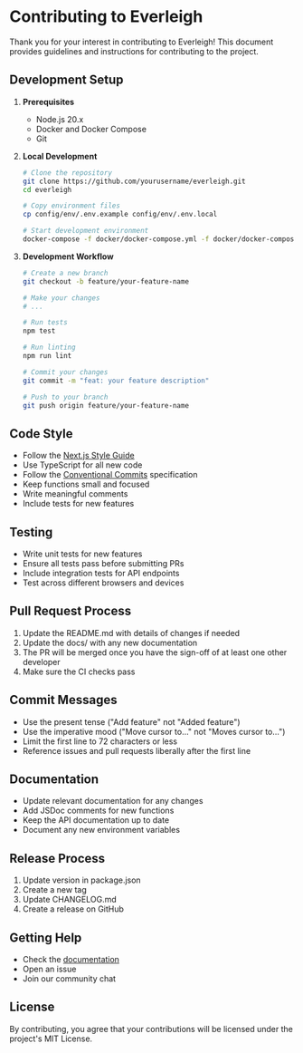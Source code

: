# Contributing to Everleigh

Thank you for your interest in contributing to Everleigh! This document provides guidelines and instructions for contributing to the project.

## Development Setup

1. **Prerequisites**
   - Node.js 20.x
   - Docker and Docker Compose
   - Git

2. **Local Development**
   ```bash
   # Clone the repository
   git clone https://github.com/yourusername/everleigh.git
   cd everleigh

   # Copy environment files
   cp config/env/.env.example config/env/.env.local

   # Start development environment
   docker-compose -f docker/docker-compose.yml -f docker/docker-compose.override.yml up -d
   ```

3. **Development Workflow**
   ```bash
   # Create a new branch
   git checkout -b feature/your-feature-name

   # Make your changes
   # ...

   # Run tests
   npm test

   # Run linting
   npm run lint

   # Commit your changes
   git commit -m "feat: your feature description"

   # Push to your branch
   git push origin feature/your-feature-name
   ```

## Code Style

- Follow the [Next.js Style Guide](https://nextjs.org/docs/basic-features/eslint)
- Use TypeScript for all new code
- Follow the [Conventional Commits](https://www.conventionalcommits.org/) specification
- Keep functions small and focused
- Write meaningful comments
- Include tests for new features

## Testing

- Write unit tests for new features
- Ensure all tests pass before submitting PRs
- Include integration tests for API endpoints
- Test across different browsers and devices

## Pull Request Process

1. Update the README.md with details of changes if needed
2. Update the docs/ with any new documentation
3. The PR will be merged once you have the sign-off of at least one other developer
4. Make sure the CI checks pass

## Commit Messages

- Use the present tense ("Add feature" not "Added feature")
- Use the imperative mood ("Move cursor to..." not "Moves cursor to...")
- Limit the first line to 72 characters or less
- Reference issues and pull requests liberally after the first line

## Documentation

- Update relevant documentation for any changes
- Add JSDoc comments for new functions
- Keep the API documentation up to date
- Document any new environment variables

## Release Process

1. Update version in package.json
2. Create a new tag
3. Update CHANGELOG.md
4. Create a release on GitHub

## Getting Help

- Check the [documentation](docs/)
- Open an issue
- Join our community chat

## License

By contributing, you agree that your contributions will be licensed under the project's MIT License. 